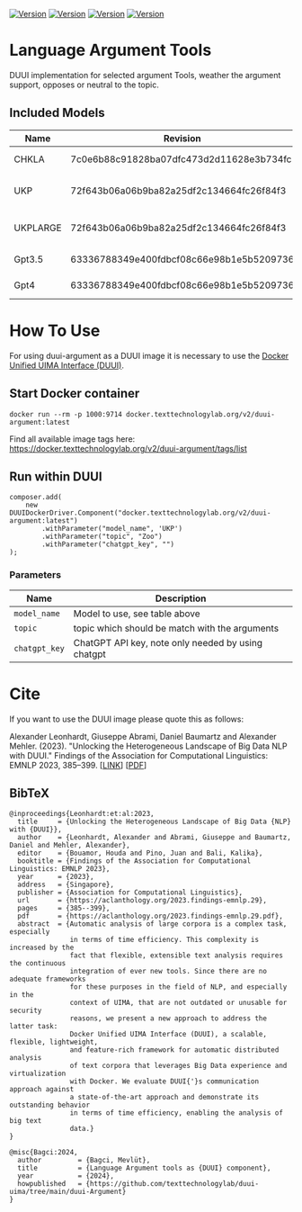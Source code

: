 [![Version](https://img.shields.io/static/v1?label=duui-argument&message=0.0.1&color=blue)](https://docker.texttechnologylab.org/v2/duui-argument/tags/list)
[![Version](https://img.shields.io/static/v1?label=Python&message=3.10&color=green)]()
[![Version](https://img.shields.io/static/v1?label=Transformers&message=4.38.2color=yellow)]()
[![Version](https://img.shields.io/static/v1?label=Torch&message=2.2.0&color=red)]()

# Language Argument Tools

DUUI implementation for selected argument Tools, weather the argument support, opposes or neutral to the topic.
## Included Models

| Name     | Revision                                 | URL                                                                           | Language     | Notice       |
|----------|------------------------------------------|-------------------------------------------------------------------------------|--------------|--------------|
| CHKLA    | 7c0e6b88c91828ba07dfc473d2d11628e3b734fc | https://huggingface.co/chkla/roberta-argument                                 | EN           |              |
| UKP      | 72f643b06a06b9ba82a25df2c134664fc26f84f3  | https://github.com/UKPLab/acl2019-BERT-argument-classification-and-clustering | EN           |              |
| UKPLARGE | 72f643b06a06b9ba82a25df2c134664fc26f84f3 | https://github.com/UKPLab/acl2019-BERT-argument-classification-and-clustering | EN           |              |
| Gpt3.5   | 63336788349e400fdbcf08c66e98b1e5b5209736 | https://github.com/openai/openai-cookboob                                     | Multilingual | gpt3.5-turbo |
| Gpt4     | 63336788349e400fdbcf08c66e98b1e5b5209736 | https://github.com/openai/openai-cookboob                                     | Multilingual | gpt4         |
# How To Use

For using duui-argument as a DUUI image it is necessary to use the [Docker Unified UIMA Interface (DUUI)](https://github.com/texttechnologylab/DockerUnifiedUIMAInterface).

## Start Docker container

```
docker run --rm -p 1000:9714 docker.texttechnologylab.org/v2/duui-argument:latest
```

Find all available image tags here: https://docker.texttechnologylab.org/v2/duui-argument/tags/list

## Run within DUUI

```
composer.add(
    new DUUIDockerDriver.Component("docker.texttechnologylab.org/v2/duui-argument:latest")
        .withParameter("model_name", 'UKP')
        .withParameter("topic", "Zoo")
        .withParameter("chatgpt_key", "")
);
```

### Parameters

| Name          | Description |
|---------------|--|
| `model_name`  | Model to use, see table above |
| `topic`       | topic which should be match with the arguments |
| `chatgpt_key` | ChatGPT API key, note only needed by using chatgpt |

# Cite

If you want to use the DUUI image please quote this as follows:

Alexander Leonhardt, Giuseppe Abrami, Daniel Baumartz and Alexander Mehler. (2023). "Unlocking the Heterogeneous Landscape of Big Data NLP with DUUI." Findings of the Association for Computational Linguistics: EMNLP 2023, 385–399. [[LINK](https://aclanthology.org/2023.findings-emnlp.29)] [[PDF](https://aclanthology.org/2023.findings-emnlp.29.pdf)] 

## BibTeX

```
@inproceedings{Leonhardt:et:al:2023,
  title     = {Unlocking the Heterogeneous Landscape of Big Data {NLP} with {DUUI}},
  author    = {Leonhardt, Alexander and Abrami, Giuseppe and Baumartz, Daniel and Mehler, Alexander},
  editor    = {Bouamor, Houda and Pino, Juan and Bali, Kalika},
  booktitle = {Findings of the Association for Computational Linguistics: EMNLP 2023},
  year      = {2023},
  address   = {Singapore},
  publisher = {Association for Computational Linguistics},
  url       = {https://aclanthology.org/2023.findings-emnlp.29},
  pages     = {385--399},
  pdf       = {https://aclanthology.org/2023.findings-emnlp.29.pdf},
  abstract  = {Automatic analysis of large corpora is a complex task, especially
               in terms of time efficiency. This complexity is increased by the
               fact that flexible, extensible text analysis requires the continuous
               integration of ever new tools. Since there are no adequate frameworks
               for these purposes in the field of NLP, and especially in the
               context of UIMA, that are not outdated or unusable for security
               reasons, we present a new approach to address the latter task:
               Docker Unified UIMA Interface (DUUI), a scalable, flexible, lightweight,
               and feature-rich framework for automatic distributed analysis
               of text corpora that leverages Big Data experience and virtualization
               with Docker. We evaluate DUUI{'}s communication approach against
               a state-of-the-art approach and demonstrate its outstanding behavior
               in terms of time efficiency, enabling the analysis of big text
               data.}
}

@misc{Bagci:2024,
  author         = {Bagci, Mevlüt},
  title          = {Language Argument tools as {DUUI} component},
  year           = {2024},
  howpublished   = {https://github.com/texttechnologylab/duui-uima/tree/main/duui-Argument}
}

```
